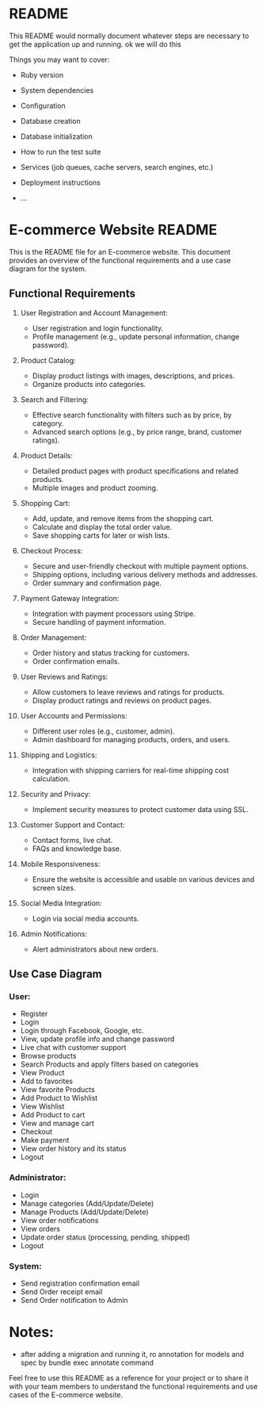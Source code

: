 # README

This README would normally document whatever steps are necessary to get the
application up and running.
ok we will do this

Things you may want to cover:

* Ruby version

* System dependencies

* Configuration

* Database creation

* Database initialization

* How to run the test suite

* Services (job queues, cache servers, search engines, etc.)

* Deployment instructions

* ...

# E-commerce Website README

This is the README file for an E-commerce website. This document provides an overview of the functional requirements and a use case diagram for the system.

## Functional Requirements

1. User Registration and Account Management:
     * User registration and login functionality.
     * Profile management (e.g., update personal information, change password).

2. Product Catalog:
     * Display product listings with images, descriptions, and prices.
     * Organize products into categories.

3. Search and Filtering:
     * Effective search functionality with filters such as by price, by category.
     * Advanced search options (e.g., by price range, brand, customer ratings).

4. Product Details:
     * Detailed product pages with product specifications and related products.
     * Multiple images and product zooming.

5. Shopping Cart:
     * Add, update, and remove items from the shopping cart.
     * Calculate and display the total order value.
     * Save shopping carts for later or wish lists.

6. Checkout Process:
     * Secure and user-friendly checkout with multiple payment options.
     * Shipping options, including various delivery methods and addresses.
     * Order summary and confirmation page.

7. Payment Gateway Integration:
     * Integration with payment processors using Stripe.
     * Secure handling of payment information.

8. Order Management:
     * Order history and status tracking for customers.
     * Order confirmation emails.

9. User Reviews and Ratings:
     * Allow customers to leave reviews and ratings for products.
     * Display product ratings and reviews on product pages.

10. User Accounts and Permissions:
     * Different user roles (e.g., customer, admin).
     * Admin dashboard for managing products, orders, and users.

11. Shipping and Logistics:
     * Integration with shipping carriers for real-time shipping cost calculation.

12. Security and Privacy:
     * Implement security measures to protect customer data using SSL.

13. Customer Support and Contact:
     * Contact forms, live chat.
     * FAQs and knowledge base.

14. Mobile Responsiveness:
     * Ensure the website is accessible and usable on various devices and screen sizes.

15. Social Media Integration:
     * Login via social media accounts.

16. Admin Notifications:
     * Alert administrators about new orders.

## Use Case Diagram

### User:
* Register
* Login
* Login through Facebook, Google, etc.
* View, update profile info and change password
* Live chat with customer support
* Browse products
* Search Products and apply filters based on categories
* View Product
* Add to favorites
* View favorite Products
* Add Product to Wishlist
* View Wishlist
* Add Product to cart
* View and manage cart
* Checkout
* Make payment
* View order history and its status
* Logout

### Administrator:
* Login
* Manage categories (Add/Update/Delete)
* Manage Products (Add/Update/Delete)
* View order notifications
* View orders
* Update order status (processing, pending, shipped)
* Logout

### System:
* Send registration confirmation email
* Send Order receipt email
* Send Order notification to Admin

# Notes:
* after adding a migration and running it, ro annotation for models and spec by
  bundle exec annotate command

Feel free to use this README as a reference for your project or to share it with your team members to understand the functional requirements and use cases of the E-commerce website.

